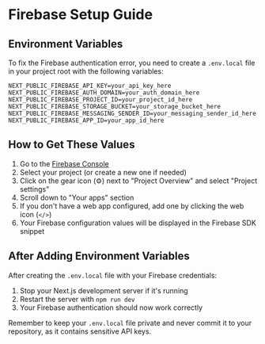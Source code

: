 # Firebase Setup Guide

## Environment Variables

To fix the Firebase authentication error, you need to create a `.env.local` file in your project root with the following variables:

```
NEXT_PUBLIC_FIREBASE_API_KEY=your_api_key_here
NEXT_PUBLIC_FIREBASE_AUTH_DOMAIN=your_auth_domain_here
NEXT_PUBLIC_FIREBASE_PROJECT_ID=your_project_id_here
NEXT_PUBLIC_FIREBASE_STORAGE_BUCKET=your_storage_bucket_here
NEXT_PUBLIC_FIREBASE_MESSAGING_SENDER_ID=your_messaging_sender_id_here
NEXT_PUBLIC_FIREBASE_APP_ID=your_app_id_here
```

## How to Get These Values

1. Go to the [Firebase Console](https://console.firebase.google.com/)
2. Select your project (or create a new one if needed)
3. Click on the gear icon (⚙️) next to "Project Overview" and select "Project settings"
4. Scroll down to "Your apps" section
5. If you don't have a web app configured, add one by clicking the web icon (`</>`)
6. Your Firebase configuration values will be displayed in the Firebase SDK snippet

## After Adding Environment Variables

After creating the `.env.local` file with your Firebase credentials:

1. Stop your Next.js development server if it's running
2. Restart the server with `npm run dev`
3. Your Firebase authentication should now work correctly

Remember to keep your `.env.local` file private and never commit it to your repository, as it contains sensitive API keys.

